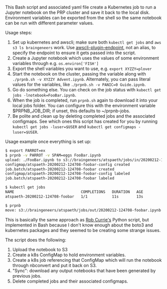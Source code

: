 This Bash script and associated yaml file create a Kubernetes job to run a Jupyter notebook on the PRP cluster and save it back to the local disk. Environment variables can be exported from the shell so the same notebook can be run with different parameter values.

Usage steps:
   1) Set up kubernetes and awscli; make sure both `kubectl get jobs` and `aws s3 ls braingeneers` work. Use [awscli-plugin-endpoint](https://github.com/wbingli/awscli-plugin-endpoint), not an alias, to specify the endpoint to ensure it gets passed into the script.
   1) Create a Jupyter notebook which uses the values of some environment variables through e.g. `os.environ['FISH']`
   1) Export the shell variables you want to use, e.g. `export XYZZY=plover`
   1) Start the notebook on the cluster, passing the variable along with `./prpnb.sh -v XYZZY Advent.ipynb`. Alternately, you can pass literal values for the variables, like `./prpnb.sh -v PANIC=0 Guide.ipynb`.
   1) Go do something else. You can check on the job status with `kubectl get jobs -lnotebook=FooBar.ipynb`.
   1) When the job is completed, run `prpnb.sh` again to download it into your local jobs folder. You can configure this with the environment variable $PRPNB_JOB_DIR; if unset, this defaults to ~/prpnb-jobs. 
   1) Be polite and clean up by deleting completed jobs and the associated configmaps. See which ones this script has created for you by running `kubectl get jobs -luser=$USER` and `kubectl get configmaps -luser=$USER`.

Usage example once everything is set up:
```bash
$ export PARROT=ex
$ prpnb -v PARROT -v SPAM=eggs FooBar.ipynb
upload: ./FooBar.ipynb to s3://braingeneers/atspaeth/jobs/in/20200212-124708-foobar.ipynb
configmap/atspaeth-20200212-124708-foobar-config created
job.batch/atspaeth-20200212-124708-foobar created
configmap/atspaeth-20200212-124708-foobar-config labeled
job.batch/atspaeth-20200212-124708-foobar labeled

$ kubectl get jobs
NAME                              COMPLETIONS   DURATION   AGE
atspaeth-20200212-124708-foobar   1/1           11s        13s

$ prpnb
move: s3://braingeneers/atspaeth/jobs/out/20200212-124708-foobar.ipynb to ./prpnb-jobs/20200212-124708-foobar.ipynb
```

This is basically the same approach as [Rob Currie's](https://github.com/rcurrie/jupyter) Python script, but implemented in Bash because I don't know enough about the boto3 and kubernetes packages and they seemed to be creating some strange issues. 

The script does the following:
  1) Upload the notebook to S3
  1) Create a k8s ConfigMap to hold environment variables.
  1) Create a k8s job referencing that ConfigMap which will run the notebook through nbconvert and put it back on S3.
  1) "Sync": download any output notebooks that have been generated by previous jobs.
  1) Delete completed jobs and their associated configmaps.
